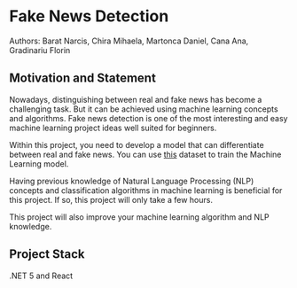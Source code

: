 # Fake News Detection

Authors: Barat Narcis, Chira Mihaela, Martonca Daniel, Cana Ana, Gradinariu Florin

## Motivation and Statement
Nowadays, distinguishing between real and fake news has become a challenging task. But it can be achieved using machine learning concepts and algorithms. Fake news detection is one of the most interesting and easy machine learning project ideas well suited for beginners.

Within this project, you need to develop a model that can differentiate between real and fake news. You can use [this](https://www.kaggle.com/clmentbisaillon/fake-and-real-news-dataset) dataset to train the Machine Learning model.

Having previous knowledge of Natural Language Processing (NLP) concepts and classification algorithms in machine learning is beneficial for this project. If so, this project will only take a few hours.

This project will also improve your machine learning algorithm and NLP knowledge.

## Project Stack

.NET 5 and React